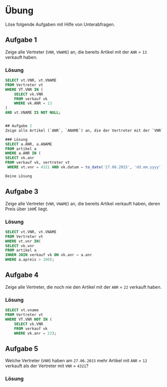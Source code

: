 # Übung

Löse folgende Aufgaben mit Hilfe von Unterabfragen.

## Aufgabe 1
Zeige alle Vertreter (`VNR`, `VNAME`) an, die bereits Artikel mit der `ANR` = `13` verkauft haben.

### Lösung
```sql
SELECT vt.VNR, vt.VNAME 
FROM Vertreter vt
WHERE VT.VNR IN (
	SELECT vk.VNR
	FROM verkauf vk
	WHERE vk.ANR = 13
) 
AND vt.VNAME IS NOT NULL;


## Aufgabe 2
Zeige alle Artikel (`ANR`, `ANAME`) an, die der Vertreter mit der `VNR` = `4321` am `27.06.2015` verkauft hat.

### Lösung
SELECT a.ANR, a.ANAME
FROM artikel a 
WHERE a.ANR IN (
SELECT vk.anr 
FROM verkauf vk, vertreter vt
 WHERE vt.vnr = 4321 AND vk.datum = to_date('27.06.2015', 'dd.mm.yyyy'));

Deine Lösung
```

## Aufgabe 3
Zeige alle Vertreter (`VNR`, `VNAME`) an, die bereits Artikel verkauft haben, deren Preis über `100`€ liegt.

### Lösung
```sql
SELECT vt.VNR, vt.VNAME
FROM Vertreter vt
WHERE vt.vnr IN(
SELECT vk.vnr
FROM artikel a 
INNER JOIN verkauf vk ON vk.anr = a.anr
WHERE a.apreis > 100);
```

## Aufgabe 4
Zeige alle Vertreter, die noch nie den Artikel mit der `ANR` = `22` verkauft haben.

### Lösung
```sql
SELECT vt.vname
FROM Vertreter vt
WHERE VT.VNR NOT IN (
	SELECT vk.VNR
	FROM verkauf vk
	WHERE vk.anr = 22);
``` 

## Aufgabe 5
Welche Vertreter (`VNR`) haben am `27.06.2015` mehr Artikel mit `ANR` = `12` verkauft als der Vertreter mit `VNR` = `4321`?

### Lösung
```sql
 

``` 

